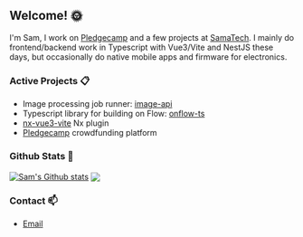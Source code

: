 ## Welcome! :sun_with_face:
I'm Sam, I work on [Pledgecamp](https://github.com/pledgecamp) and a few projects at [SamaTech](https://github.com/samatechtw). I mainly do frontend/backend work in Typescript with Vue3/Vite and NestJS these days, but occasionally do native mobile apps and firmware for electronics.

### Active Projects :clipboard:
- Image processing job runner: [image-api](https://github.com/samatechtw/image-api)
- Typescript library for building on Flow: [onflow-ts](https://github.com/samatechtw/onflow-ts)
- [nx-vue3-vite](https://github.com/samatechtw/nx-vue3-vite) Nx plugin
- [Pledgecamp](https://github.com/pledgecamp) crowdfunding platform

### Github Stats :runner:

 <a href="https://github.com/anuraghazra/github-readme-stats"><img align="center" src="https://github-readme-stats.vercel.app/api?username=sampullman&count_private=true&show_icons=true&include_all_commits=true&hide_title=true&hide_rank=true&hide_border=true" alt="Sam's Github stats" /></a> <a href="https://github.com/anuraghazra/github-readme-stats"><img align="center" src="https://github-readme-stats.vercel.app/api/top-langs/?username=sampullman&hide=css,html&layout=compact&count_private=true&langs_count=8&hide_title=true&hide_border=true" /></a> 


### Contact :mailbox:
- [Email](mailto:sam@samatech.tw)